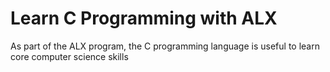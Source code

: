 # Learn C Programming with ALX
As part of the ALX program, the C programming language is useful to learn core computer science skills
